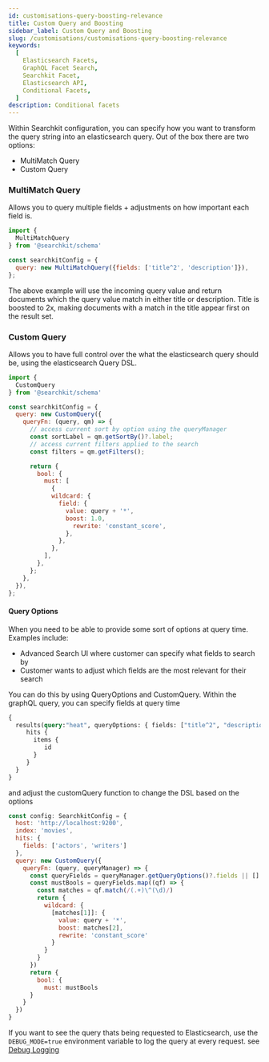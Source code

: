 ```yaml
---
id: customisations-query-boosting-relevance
title: Custom Query and Boosting
sidebar_label: Custom Query and Boosting
slug: /customisations/customisations-query-boosting-relevance
keywords:
  [
    Elasticsearch Facets,
    GraphQL Facet Search,
    Searchkit Facet,
    Elasticsearch API,
    Conditional Facets,
  ]
description: Conditional facets
---
```


Within Searchkit configuration, you can specify how you want to transform the query string into an elasticsearch query. Out of the box there are two options:

- MultiMatch Query
- Custom Query

### MultiMatch Query

Allows you to query multiple fields + adjustments on how important each field is. 

```javascript
import {
  MultiMatchQuery
} from '@searchkit/schema'

const searchkitConfig = {
  query: new MultiMatchQuery({fields: ['title^2', 'description']}),
};
```

The above example will use the incoming query value and return documents which the query value match in either title or description. Title is boosted to 2x, making documents with a match in the title appear first on the result set.

### Custom Query

Allows you to have full control over the what the elasticsearch query should be, using the elasticsearch Query DSL.

```javascript
import {
  CustomQuery
} from '@searchkit/schema'

const searchkitConfig = {
  query: new CustomQuery({ 
    queryFn: (query, qm) => {
      // access current sort by option using the queryManager
      const sortLabel = qm.getSortBy()?.label;
      // access current filters applied to the search
      const filters = qm.getFilters();

      return {
        bool: {
          must: [
            {
            wildcard: {
              field: {
                value: query + '*',
                boost: 1.0,
                  rewrite: 'constant_score',
                },
              },
            },
          ],
        },
      };
    },
  }),
};
```

#### Query Options

When you need to be able to provide some sort of options at query time. Examples include:

- Advanced Search UI where customer can specify what fields to search by
- Customer wants to adjust which fields are the most relevant for their search

You can do this by using QueryOptions and CustomQuery. Within the graphQL query, you can specify fields at query time

```graphql
{
  results(query:"heat", queryOptions: { fields: ["title^2", "description^1"]}) {
     hits {
       items {
          id
       }
     }
  }
}
```

and adjust the customQuery function to change the DSL based on the options

```javascript
const config: SearchkitConfig = {
  host: 'http://localhost:9200',
  index: 'movies',
  hits: {
    fields: ['actors', 'writers']
  },
  query: new CustomQuery({
    queryFn: (query, queryManager) => {
      const queryFields = queryManager.getQueryOptions()?.fields || []
      const mustBools = queryFields.map((qf) => {
        const matches = qf.match(/(.+)\^(\d)/)
        return {
          wildcard: {
            [matches[1]]: {
              value: query + '*',
              boost: matches[2],
              rewrite: 'constant_score'
            }
          }
        }
      })
      return {
        bool: {
          must: mustBools
      }
    }
  })
}
```

If you want to see the query thats being requested to Elasticsearch, use the `DEBUG_MODE=true` environment variable to log the query at every request. see [Debug Logging](https://searchkit.co/docs/customisations/server-logging#query-logging) 
